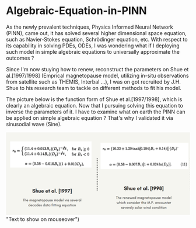 # Algebraic-Equation-in-PINN

As the newly prevalent techniques, Physics Informed Neural Network (PINN), came out, it has solved several higher dimensional space equation, such as Navier-Stokes 
equation, Schrödinger equation, etc. With respect to its capability in solving PDEs, ODEs, I was wondering what if I deploying such model in simple algebraic equations
to universally approximate the outcomes ? 

Since I'm now stuying how to renew, reconstruct the parameters on Shue et al.[1997/1998] (Emprical magnetopause model, utilizing in-situ observations from satellite
such as THEMIS, Interbal ...), I was on got recruited by J.H. Shue to his research team to tackle on different methods to fit his model. 

The picture below is the function form of Shue et al.[1997/1998], which is clearly an algebraic equation. Now that I pursuing solving this equation to inverse the 
parameters of it. I have to examine what on earth the PINN can be applied on simple algebraic equation ? That's why I validated it via sinusodial wave (Sine).



![alt text for screen readers](https://github.com/KozakHou/Algebraic-Equation-in-PINN/blob/main/Shue%20et%20al%201997%20%26%201998.png)"Text to show on mouseover")
